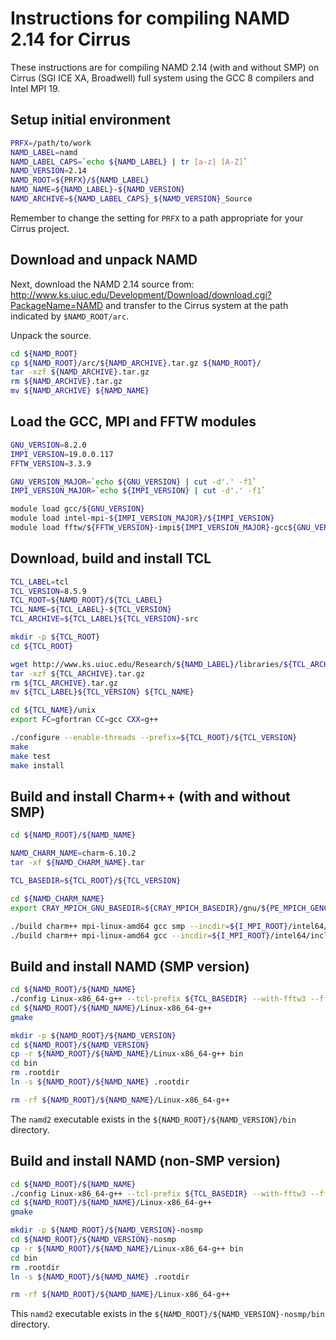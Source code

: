 Instructions for compiling NAMD 2.14 for Cirrus
===============================================

These instructions are for compiling NAMD 2.14 (with and without SMP) on Cirrus (SGI ICE XA, Broadwell) full system
using the GCC 8 compilers and Intel MPI 19.


Setup initial environment
-------------------------

```bash
PRFX=/path/to/work
NAMD_LABEL=namd
NAMD_LABEL_CAPS=`echo ${NAMD_LABEL} | tr [a-z] [A-Z]`
NAMD_VERSION=2.14
NAMD_ROOT=${PRFX}/${NAMD_LABEL}
NAMD_NAME=${NAMD_LABEL}-${NAMD_VERSION}
NAMD_ARCHIVE=${NAMD_LABEL_CAPS}_${NAMD_VERSION}_Source
```

Remember to change the setting for `PRFX` to a path appropriate for your Cirrus project.


Download and unpack NAMD
------------------------

Next, download the NAMD 2.14 source from: http://www.ks.uiuc.edu/Development/Download/download.cgi?PackageName=NAMD
and transfer to the Cirrus system at the path indicated by `$NAMD_ROOT/arc`.

Unpack the source.

```bash
cd ${NAMD_ROOT} 
cp ${NAMD_ROOT}/arc/${NAMD_ARCHIVE}.tar.gz ${NAMD_ROOT}/
tar -xzf ${NAMD_ARCHIVE}.tar.gz
rm ${NAMD_ARCHIVE}.tar.gz
mv ${NAMD_ARCHIVE} ${NAMD_NAME}
```


Load the GCC, MPI and FFTW modules
----------------------------------

```bash
GNU_VERSION=8.2.0
IMPI_VERSION=19.0.0.117
FFTW_VERSION=3.3.9

GNU_VERSION_MAJOR=`echo ${GNU_VERSION} | cut -d'.' -f1`
IMPI_VERSION_MAJOR=`echo ${IMPI_VERSION} | cut -d'.' -f1`

module load gcc/${GNU_VERSION}
module load intel-mpi-${IMPI_VERSION_MAJOR}/${IMPI_VERSION}
module load fftw/${FFTW_VERSION}-impi${IMPI_VERSION_MAJOR}-gcc${GNU_VERSION_MAJOR}
```


Download, build and install TCL
-------------------------------

```bash
TCL_LABEL=tcl
TCL_VERSION=8.5.9
TCL_ROOT=${NAMD_ROOT}/${TCL_LABEL}
TCL_NAME=${TCL_LABEL}-${TCL_VERSION}
TCL_ARCHIVE=${TCL_LABEL}${TCL_VERSION}-src

mkdir -p ${TCL_ROOT}
cd ${TCL_ROOT}

wget http://www.ks.uiuc.edu/Research/${NAMD_LABEL}/libraries/${TCL_ARCHIVE}.tar.gz
tar -xzf ${TCL_ARCHIVE}.tar.gz
rm ${TCL_ARCHIVE}.tar.gz
mv ${TCL_LABEL}${TCL_VERSION} ${TCL_NAME}

cd ${TCL_NAME}/unix
export FC=gfortran CC=gcc CXX=g++

./configure --enable-threads --prefix=${TCL_ROOT}/${TCL_VERSION}
make
make test
make install
```


Build and install Charm++ (with and without SMP)
------------------------------------------------

```bash
cd ${NAMD_ROOT}/${NAMD_NAME}

NAMD_CHARM_NAME=charm-6.10.2
tar -xf ${NAMD_CHARM_NAME}.tar

TCL_BASEDIR=${TCL_ROOT}/${TCL_VERSION}

cd ${NAMD_CHARM_NAME}
export CRAY_MPICH_GNU_BASEDIR=${CRAY_MPICH_BASEDIR}/gnu/${PE_MPICH_GENCOMPILERS_GNU}

./build charm++ mpi-linux-amd64 gcc smp --incdir=${I_MPI_ROOT}/intel64/include --libdir=${I_MPI_ROOT}/intel64/lib --libdir=${I_MPI_ROOT}/intel64/lib/release --libdir=${I_MPI_ROOT}/intel64/libfabric/lib --with-production
./build charm++ mpi-linux-amd64 gcc --incdir=${I_MPI_ROOT}/intel64/include --libdir=${I_MPI_ROOT}/intel64/lib --libdir=${I_MPI_ROOT}/intel64/lib/release --libdir=${I_MPI_ROOT}/intel64/libfabric/lib --with-production
```


Build and install NAMD (SMP version)
------------------------------------

```bash
cd ${NAMD_ROOT}/${NAMD_NAME}
./config Linux-x86_64-g++ --tcl-prefix ${TCL_BASEDIR} --with-fftw3 --fftw-prefix /lustre/sw/fftw/3.3.9-impi19-gcc8 --charm-arch mpi-linux-amd64-smp-gcc
cd ${NAMD_ROOT}/${NAMD_NAME}/Linux-x86_64-g++
gmake

mkdir -p ${NAMD_ROOT}/${NAMD_VERSION}
cd ${NAMD_ROOT}/${NAMD_VERSION}
cp -r ${NAMD_ROOT}/${NAMD_NAME}/Linux-x86_64-g++ bin
cd bin
rm .rootdir
ln -s ${NAMD_ROOT}/${NAMD_NAME} .rootdir

rm -rf ${NAMD_ROOT}/${NAMD_NAME}/Linux-x86_64-g++
```

The `namd2` executable exists in the `${NAMD_ROOT}/${NAMD_VERSION}/bin` directory.


Build and install NAMD (non-SMP version)
----------------------------------------

```bash
cd ${NAMD_ROOT}/${NAMD_NAME}
./config Linux-x86_64-g++ --tcl-prefix ${TCL_BASEDIR} --with-fftw3 --fftw-prefix /lustre/sw/fftw/3.3.9-impi19-gcc8 --charm-arch mpi-linux-amd64-gcc
cd ${NAMD_ROOT}/${NAMD_NAME}/Linux-x86_64-g++
gmake

mkdir -p ${NAMD_ROOT}/${NAMD_VERSION}-nosmp
cd ${NAMD_ROOT}/${NAMD_VERSION}-nosmp
cp -r ${NAMD_ROOT}/${NAMD_NAME}/Linux-x86_64-g++ bin
cd bin
rm .rootdir
ln -s ${NAMD_ROOT}/${NAMD_NAME} .rootdir

rm -rf ${NAMD_ROOT}/${NAMD_NAME}/Linux-x86_64-g++
```

This `namd2` executable exists in the `${NAMD_ROOT}/${NAMD_VERSION}-nosmp/bin` directory.